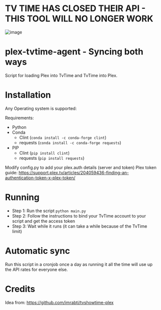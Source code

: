 # TV TIME HAS CLOSED THEIR API - THIS TOOL WILL NO LONGER WORK
![image](https://user-images.githubusercontent.com/1765794/124562979-d6b43a00-de69-11eb-8f0c-2bb9d766db33.png)

# plex-tvtime-agent - Syncing both ways
Script for loading Plex into TvTime and TvTime into Plex.

# Installation
Any Operating system is supported:

Requirements:
- Python
- Conda 
    - Clint     (```conda install -c conda-forge clint```)
    - requests  (```conda install -c conda-forge requests```)
- PIP 
    - Clint     (```pip install clint```)
    - requests  (```pip install requests```)
    
Modify config.py to add your plex.auth details (server and token)
Plex token guide: https://support.plex.tv/articles/204059436-finding-an-authentication-token-x-plex-token/

# Running
- Step 1: Run the script  ```python main.py``` 
- Step 2: Follow the instructions to bind your TvTime account to your script and get the access token
- Step 3: Wait while it runs (it can take a while because of the TvTime limit)

# Automatic sync
Run this script in a cronjob once a day as running it all the time will use up the API rates for everyone else.

# Credits
Idea from: https://github.com/imrabti/tvshowtime-plex

